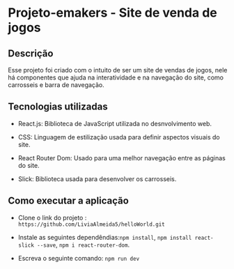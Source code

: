 # Projeto-emakers - Site de venda de jogos

## Descrição

Esse projeto foi criado com o intuito de ser um site de vendas de jogos, nele há componentes que ajuda na interatividade e na navegação do site, como carrosseis e barra de navegação.

## Tecnologias utilizadas

* React.js: Biblioteca de JavaScript utilizada no desnvolvimento web.

* CSS: Linguagem de estilização usada para definir aspectos visuais do site.

* React Router Dom: Usado para uma melhor navegação entre as páginas do site.

* Slick: Biblioteca usada para desenvolver os carrosseis.

## Como executar a aplicação

* Clone o link do projeto : `https://github.com/LiviaAlmeida5/helloWorld.git`

* Instale as seguintes dependêndias:`npm install`, `npm install react-slick --save`, `npm i react-router-dom`.

* Escreva o seguinte comando: `npm run dev`

